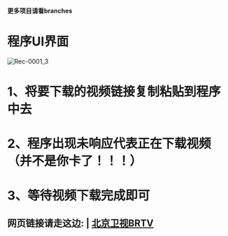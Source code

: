 #### 更多项目请看branches
# 程序UI界面

![Rec-0001_3](https://user-images.githubusercontent.com/65445818/223105172-c2e459d4-4959-4022-ad0c-637bfe0b458b.gif)


# 1、将要下载的视频链接复制粘贴到程序中去

# 2、程序出现未响应代表正在下载视频（并不是你卡了！！！）

# 3、等待视频下载完成即可


## 网页链接请走这边: | [北京卫视BRTV](https://www.btime.com/btv) 
